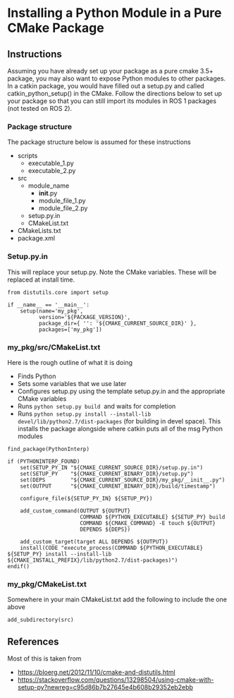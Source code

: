 # Installing a Python Module in a Pure CMake Package

## Instructions
Assuming you have already set up your package as a pure cmake 3.5+ package, you may also want to expose Python modules to other packages. In a catkin package, you would have filled out a setup.py and called catkin_python_setup() in the CMake. Follow the directions below to set up your package so that you can still import its modules in ROS 1 packages (not tested on ROS 2).

### Package structure
The package structure below is assumed for these instructions

* scripts
    * executable_1.py
    * executable_2.py
* src
    * module_name
        * __init__.py
        * module_file_1.py
        * module_file_2.py
    * setup.py.in
    * CMakeList.txt
* CMakeLists.txt
* package.xml


### Setup.py.in
This will replace your setup.py. Note the CMake variables. These will be replaced at install time.

```
from distutils.core import setup

if __name__ == '__main__':
    setup(name='my_pkg',
          version='${PACKAGE_VERSION}',
          package_dir={ '': '${CMAKE_CURRENT_SOURCE_DIR}' },
          packages=['my_pkg'])
```

### my_pkg/src/CMakeList.txt
Here is the rough outline of what it is doing

* Finds Python
* Sets some variables that we use later
* Configures setup.py using the template setup.py.in and the appropriate CMake variables
* Runs `python setup.py build`  and waits for completion
* Runs `python setup.py install --install-lib devel/lib/python2.7/dist-packages` (for building in devel space). This installs the package alongside where catkin puts all of the msg Python modules

```
find_package(PythonInterp)

if (PYTHONINTERP_FOUND)
    set(SETUP_PY_IN "${CMAKE_CURRENT_SOURCE_DIR}/setup.py.in")
    set(SETUP_PY    "${CMAKE_CURRENT_BINARY_DIR}/setup.py")
    set(DEPS        "${CMAKE_CURRENT_SOURCE_DIR}/my_pkg/__init__.py")
    set(OUTPUT      "${CMAKE_CURRENT_BINARY_DIR}/build/timestamp")

    configure_file(${SETUP_PY_IN} ${SETUP_PY})

    add_custom_command(OUTPUT ${OUTPUT}
                       COMMAND ${PYTHON_EXECUTABLE} ${SETUP_PY} build
                       COMMAND ${CMAKE_COMMAND} -E touch ${OUTPUT}
                       DEPENDS ${DEPS})

    add_custom_target(target ALL DEPENDS ${OUTPUT})
    install(CODE "execute_process(COMMAND ${PYTHON_EXECUTABLE} ${SETUP_PY} install --install-lib ${CMAKE_INSTALL_PREFIX}/lib/python2.7/dist-packages)")
endif()
```

### my_pkg/CMakeList.txt
Somewhere in your main CMakeList.txt add the following to include the one above
```
add_subdirectory(src)
```

## References
Most of this is taken from

* https://bloerg.net/2012/11/10/cmake-and-distutils.html
* https://stackoverflow.com/questions/13298504/using-cmake-with-setup-py?newreg=c95d86b7b27645e4b608b29352eb2ebb



